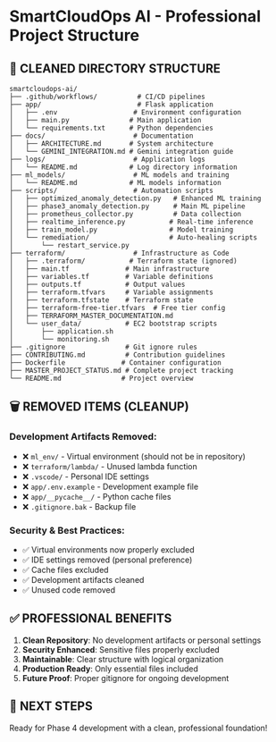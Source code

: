 # SmartCloudOps AI - Professional Project Structure

## 📁 **CLEANED DIRECTORY STRUCTURE**

```
smartcloudops-ai/
├── .github/workflows/          # CI/CD pipelines
├── app/                        # Flask application
│   ├── .env                   # Environment configuration
│   ├── main.py               # Main application
│   └── requirements.txt      # Python dependencies
├── docs/                      # Documentation
│   ├── ARCHITECTURE.md       # System architecture
│   └── GEMINI_INTEGRATION.md # Gemini integration guide
├── logs/                      # Application logs
│   └── README.md             # Log directory information
├── ml_models/                 # ML models and training
│   └── README.md             # ML models information
├── scripts/                   # Automation scripts
│   ├── optimized_anomaly_detection.py   # Enhanced ML training
│   ├── phase3_anomaly_detection.py      # Main ML pipeline
│   ├── prometheus_collector.py          # Data collection
│   ├── realtime_inference.py           # Real-time inference
│   ├── train_model.py                  # Model training
│   └── remediation/                    # Auto-healing scripts
│       └── restart_service.py
├── terraform/                 # Infrastructure as Code
│   ├── .terraform/           # Terraform state (ignored)
│   ├── main.tf              # Main infrastructure
│   ├── variables.tf         # Variable definitions
│   ├── outputs.tf           # Output values
│   ├── terraform.tfvars     # Variable assignments
│   ├── terraform.tfstate    # Terraform state
│   ├── terraform-free-tier.tfvars  # Free tier config
│   ├── TERRAFORM_MASTER_DOCUMENTATION.md
│   └── user_data/           # EC2 bootstrap scripts
│       ├── application.sh
│       └── monitoring.sh
├── .gitignore               # Git ignore rules
├── CONTRIBUTING.md          # Contribution guidelines
├── Dockerfile              # Container configuration
├── MASTER_PROJECT_STATUS.md # Complete project tracking
└── README.md               # Project overview
```

## 🗑️ **REMOVED ITEMS (CLEANUP)**

### **Development Artifacts Removed:**
- ❌ `ml_env/` - Virtual environment (should not be in repository)
- ❌ `terraform/lambda/` - Unused lambda function
- ❌ `.vscode/` - Personal IDE settings
- ❌ `app/.env.example` - Development example file
- ❌ `app/__pycache__/` - Python cache files
- ❌ `.gitignore.bak` - Backup file

### **Security & Best Practices:**
- ✅ Virtual environments now properly excluded
- ✅ IDE settings removed (personal preference)
- ✅ Cache files excluded
- ✅ Development artifacts cleaned
- ✅ Unused code removed

## ✅ **PROFESSIONAL BENEFITS**

1. **Clean Repository**: No development artifacts or personal settings
2. **Security Enhanced**: Sensitive files properly excluded
3. **Maintainable**: Clear structure with logical organization
4. **Production Ready**: Only essential files included
5. **Future Proof**: Proper gitignore for ongoing development

## 🎯 **NEXT STEPS**

Ready for Phase 4 development with a clean, professional foundation!
